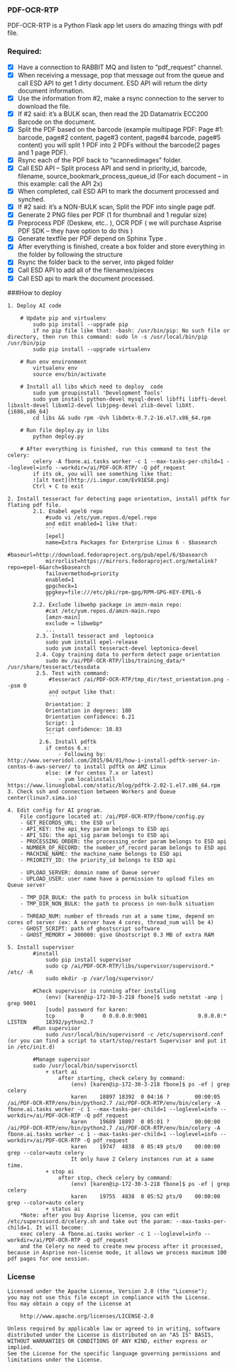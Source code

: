 ### PDF-OCR-RTP

PDF-OCR-RTP is a Python Flask app let users do amazing things with pdf file.

### Required:

* [x] Have a connection to RABBIT MQ and listen to “pdf_request” channel.
* [x] When receiving a message, pop that message out from the queue and call ESD API to get 1 dirty document. ESD API will return the dirty document information.
* [x] Use the information from #2, make a rsync connection to the server to download the file.
* [x] If #2 said: it’s a BULK scan, then read the 2D Datamatrix ECC200 Barcode on the document.
* [x] Split the PDF based on the barcode (example multipage PDF: Page #1: barcode, page#2 content, page#3 content, page#4 barcode, page#5 content) you will split 1 PDF into 2 PDFs without the barcode(2 pages and 1 page PDF).
* [x] Rsync each of the PDF back to “scannedimages” folder.
* [x] Call ESD API – Split process API and send in  priority_id, barcode, filename, source_bookmark_process_queue_id (For each document – in this example: call the API 2x)
* [x] When completed, call ESD API to mark the document processed and synched.
* [x] If #2 said: it’s a NON-BULK scan, Split the PDF into single page pdf.
* [x] Generate 2 PNG files per PDF (1 for thumbnail and 1 regular size)
* [x] Preprocess PDF (Deskew, etc.. ), OCR PDF ( we will purchase Asprise PDF SDK – they have option to do this )
* [x] Generate textfile per PDF depend on Sphinx Type .
* [x] After everything is finished, create a box folder and store everything in the folder by following the structure
* [x] Rsync the folder back to the server, into pkged folder
* [x] Call ESD API to add all of the filenames/pieces
* [x] Call ESD api to mark the document processed.

###How to deploy

    1. Deploy AI code
        
        # Update pip and virtualenv
            sudo pip install --upgrade pip
            if no pip file like that: -bash: /usr/bin/pip: No such file or directory, then run this command: sudo ln -s /usr/local/bin/pip /usr/bin/pip
            sudo pip install --upgrade virtualenv
        
        # Run env environment
            virtualenv env
            source env/bin/activate
        
        # Install all libs which need to deploy  code
            sudo yum groupinstall 'Development Tools'
            sudo yum install python-devel mysql-devel libffi libffi-devel libxslt-devel libxml2-devel libjpeg-devel zlib-devel libXt.{i686,x86_64}
            cd libs && sudo rpm -Uvh libdmtx-0.7.2-16.el7.x86_64.rpm
        
        # Run file deploy.py in libs
            python deploy.py
        
        # After everything is finished, run this command to test the celery:
            celery -A fbone.ai.tasks worker -c 1 --max-tasks-per-child=1 --loglevel=info --workdir=/ai/PDF-OCR-RTP/ -Q pdf_request
            if its ok, you will see something like that:
            ![alt text](http://i.imgur.com/Ev91ES8.png)
            Ctrl + C to exit
            
    2. Install tesseract for detecting page orientation, install pdftk for flating pdf file.
            2.1. Enabel epel6 repo
                #sudo vi /etc/yum.repos.d/epel.repo
                and edit enabled=1 like that:
                ```
                [epel]
                name=Extra Packages for Enterprise Linux 6 - $basearch
                #baseurl=http://download.fedoraproject.org/pub/epel/6/$basearch
                mirrorlist=https://mirrors.fedoraproject.org/metalink?repo=epel-6&arch=$basearch
                failovermethod=priority
                enabled=1
                gpgcheck=1
                gpgkey=file:///etc/pki/rpm-gpg/RPM-GPG-KEY-EPEL-6
                ```
            2.2. Exclude libwebp package in amzn-main repo:
                #cat /etc/yum.repos.d/amzn-main.repo
                [amzn-main]
                exclude = libwebp*
                ...
             2.3. Install tesseract and  leptonica
                sudo yum install epel-release
                sudo yum install tesseract-devel leptonica-devel
             2.4. Copy training data to perform detect page orientation
                sudo mv /ai/PDF-OCR-RTP/libs/training_data/* /usr/share/tesseract/tessdata
             2.5. Test with command:
                 #tesseract /ai/PDF-OCR-RTP/tmp_dir/test_orientation.png - -psm 0
                 and output like that:
                 ```
                Orientation: 2
                Orientation in degrees: 180
                Orientation confidence: 6.21
                Script: 1
                Script confidence: 10.83
                ```
              2.6. Install pdftk
                if centos 6.x:
                    - Following by: http://www.serveridol.com/2015/04/01/how-i-install-pdftk-server-in-centos-6-aws-server/ to install pdftk on AMZ Linux
                else: (# for centos 7.x or latest)
                    - yum localinstall https://www.linuxglobal.com/static/blog/pdftk-2.02-1.el7.x86_64.rpm
    3. Check ssh and connection between Workers and Queue center(linux7.sima.io)
                 
    4. Edit config for AI program.
        File configure located at: /ai/PDF-OCR-RTP/fbone/config.py
        - GET_RECORDS_URL: the ESD url
        - API_KEY: the api_key param belongs to ESD api
        - API_SIG: the api_sig param belongs to ESD api
        - PROCESSING_ORDER: the processing_order param belongs to ESD api
        - NUMBER_OF_RECORD: the number_of_record param belongs to ESD api
        - MACHINE_NAME: the machine_name belongs to ESD api
        - PRIORITY_ID: the priority_id belongs to ESD api
        
        - UPLOAD_SERVER: domain name of Queue server
        - UPLOAD_USER: user name have a permission to upload files on Queue server
        
        - TMP_DIR_BULK: the path to process in bulk situation
        - TMP_DIR_NON_BULK: the path to process in non-bulk situation
        
        - THREAD_NUM: number of threads run at a same time, depend on cores of server (ex: A server have 4 cores, thread_num will be 4)
        - GHOST_SCRIPT: path of ghostscript software
        - GHOST_MEMORY = 300000: give Ghostscript 0.3 MB of extra RAM
                                 
    5. Install supervisor
            #install
                sudo pip install supervisor
                sudo cp /ai/PDF-OCR-RTP/libs/supervisor/supervisord.* /etc/ -R
                sudo mkdir -p /var/log/supervisor/
                         
            #Check supervisor is running after installing
                (env) [karen@ip-172-30-3-218 fbone]$ sudo netstat -anp | grep 9001
                [sudo] password for karen:
                tcp        0      0 0.0.0.0:9001                0.0.0.0:*                   LISTEN      18392/python2.7
            #Run supervisor
                sudo /usr/local/bin/supervisord -c /etc/supervisord.conf (or you can find a script to start/stop/restart Supervisor and put it in /etc/init.d)
                             
            #Manage supervisor
            sudo /usr/local/bin/supervisorctl
                + start ai
                    after starting, check celery by command:
                        (env) [karen@ip-172-30-3-218 fbone]$ ps -ef | grep celery
                        karen    18897 18392  0 04:16 ?        00:00:05 /ai/PDF-OCR-RTP/env/bin/python2.7 /ai/PDF-OCR-RTP/env/bin/celery -A fbone.ai.tasks worker -c 1 --max-tasks-per-child=1 --loglevel=info --workdir=/ai/PDF-OCR-RTP -Q pdf_request
                        karen    19689 18897  0 05:01 ?        00:00:00 /ai/PDF-OCR-RTP/env/bin/python2.7 /ai/PDF-OCR-RTP/env/bin/celery -A fbone.ai.tasks worker -c 1 --max-tasks-per-child=1 --loglevel=info --workdir=/ai/PDF-OCR-RTP -Q pdf_request
                        karen    19747  4838  0 05:49 pts/0    00:00:00 grep --color=auto celery
                        It only have 2 Celery instances run at a same time.
                + stop ai
                    after stop, check celery by command:
                        (env) [karen@ip-172-30-3-218 fbone]$ ps -ef | grep celery
                        karen    19755  4838  0 05:52 pts/0    00:00:00 grep --color=auto celery
                + status ai
        *Note: after you buy Asprise license, you can edit /etc/supervisord.d/celery.sh and take out the param: --max-tasks-per-child=1. It will become: 
        exec celery -A fbone.ai.tasks worker -c 1 --loglevel=info --workdir=/ai/PDF-OCR-RTP -Q pdf_request
        and the Celery no need to create new process after it processed, because in Asprise non-license mode, it allows we process maximum 100 pdf pages for one session.

### License
                                             
    Licensed under the Apache License, Version 2.0 (the "License");
    you may not use this file except in compliance with the License.
    You may obtain a copy of the License at
                
        http://www.apache.org/licenses/LICENSE-2.0
                        
    Unless required by applicable law or agreed to in writing, software
    distributed under the License is distributed on an "AS IS" BASIS,
    WITHOUT WARRANTIES OR CONDITIONS OF ANY KIND, either express or implied.
    See the License for the specific language governing permissions and
    limitations under the License.

